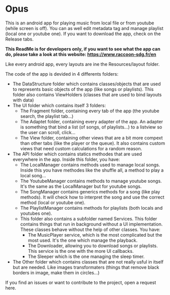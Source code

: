 # Opus

This is an android app for playing music from local file or from youtube (while screen is off). You can as well edit metadata tag and manage playlist (local one or youtube one).
If you want to download the app, check on the Release tabs.

**This ReadMe is for developers only, if you want to see what the app can do, please take a look at this website: https://www.raccoon-sdg.fr/en**

Like every android app, every layouts are ine the Resources/layout folder.

The code of the app is devided in 4 differents folders:

 - The DataStructure folder which contains classes/objects that are used to represents basic objects of the app (like songs or playlists). This folder also contains ViewHolders (classes that are used to bind layouts with data)
 - The UI folder which contains itself 3 folders:
   - The Fragment folder, containing every tab of the app (the youtube search, the playlist tab...)
   - The Adaptet folder, containing every adapter of the app. An adapter is something that bind a list (of songs, of playlists...) to a listview so the user can scroll, click...
   - The View folder, containing other views that are a bit more compext than other tabs (like the player or the queue). It also contains custom views that need custom calculations for a random reason.
 - The API folder which contains statics methodes that are used everywhere in the app. Inside this folder, you have:
   - The LocalManager contains methods used to manage local songs. Inside this you have methodes like the shuffle all, a method to play a local song...
   - The YoutubeManager contains methods to manage youtube songs. It's the same as the LocalManager but for youtube songs.
   - The SongManager contains generics methods for a song (like play methods). It will check how to interpret the song and use the correct method (local or youtube one).
   - The PlaylistManager contains methods for playlists (both locals and youtubes one).
   - This folder also contains a subfolder named Services. This folder contains things that run in background without a UI implementation. These classes behave without the help of other classes. You have:
     - The MusicPlayer service, which is the most complicated but the most used. It's the one which manage the playback.
     - The Downloader, allowing you to download songs or playlists. This service is the one with the more UI callbacks.
     - The Sleeper which is the one managing the sleep timer.
  - The Other folder which contains classes that are not really usful in itself but are needed. Like images transformaters (things that remove black borders in image, make them in circles...)

If you find an issues or want to contribute to the project, open a request here. 
